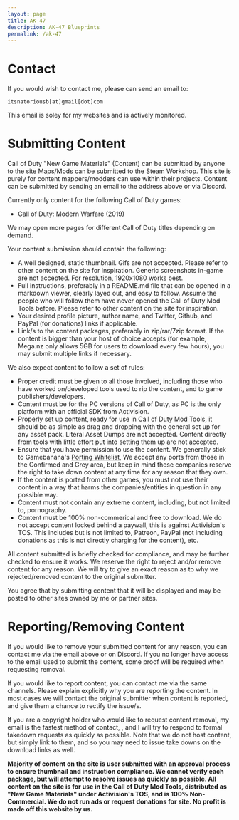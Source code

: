 ```yaml
---
layout: page
title: AK-47
description: AK-47 Blueprints
permalink: /ak-47
---
```


# Contact

If you would wish to contact me, please can send an email to:

`itsnatoriousb[at]gmail[dot]com`

This email is soley for my websites and is actively monitored.

# Submitting Content

Call of Duty "New Game Materials" (Content) can be submitted by anyone to the site Maps/Mods can be submitted to the Steam Workshop. This site is purely for content mappers/modders can use within their projects. Content can be submitted by sending an email to the address above or via Discord. 

Currently only content for the following Call of Duty games:

* Call of Duty: Modern Warfare (2019)

We may open more pages for different Call of Duty titles depending on demand.

Your content submission should contain the following:


* A well designed, static thumbnail. Gifs are not accepted. Please refer to other content on the site for inspiration. Generic screenshots in-game are not accepted. For resolution, 1920x1080 works best.
* Full instructions, preferably in a README.md file that can be opened in a markdown viewer, clearly layed out, and easy to follow. Assume the people who will follow them have never opened the Call of Duty Mod Tools before. Please refer to other content on the site for inspiration.
* Your desired profile picture, author name, and Twitter, Github, and PayPal (for donations) links if applicable.
* Link/s to the content packages, preferably in zip/rar/7zip format. If the content is bigger than your host of choice accepts (for example, Mega.nz only allows 5GB for users to download every few hours), you may submit multiple links if necessary.

We also expect content to follow a set of rules:

* Proper credit must be given to all those involved, including those who have worked on/developed tools used to rip the content, and to game publishers/developers.
* Content must be for the PC versions of Call of Duty, as PC is the only platform with an official SDK from Activision.
* Properly set up content, ready for use in Call of Duty Mod Tools, it should be as simple as drag and dropping with the general set up for any asset pack. Literal Asset Dumps are not accepted. Content directly from tools with little effort put into setting them up are not accepted.
* Ensure that you have permission to use the content. We generally stick to Gamebanana's [Porting Whitelist](https://gamebanana.com/wikis/755), We accept any ports from those in the Confirmed and Grey area, but keep in mind these companies reserve the right to take down content at any time for any reason that they own.
* If the content is ported from other games, you must not use their content in a way that harms the companies/entities in question in any possible way.
* Content must not contain any extreme content, including, but not limited to, pornography.
* Content must be 100% non-commerical and free to download. We do not accept content locked behind a paywall, this is against Activision's TOS. This includes but is not limited to, Patreon, PayPal (not including donations as this is not directly charging for the content), etc.

All content submitted is briefly checked for compliance, and may be further checked to ensure it works. We reserve the right to reject and/or remove content for any reason. We will try to give an exact reason as to why we rejected/removed content to the original submitter.

You agree that by submitting content that it will be displayed and may be posted to other sites owned by me or partner sites.

# Reporting/Removing Content

If you would like to remove your submitted content for any reason, you can contact me via the email above or on Discord. If you no longer have access to the email used to submit the content, some proof will be required when requesting removal.

If you would like to report content, you can contact me via the same channels. Please explain explicitly why you are reporting the content. In most cases we will contact the original submitter when content is reported, and give them a chance to rectify the issue/s.

If you are a copyright holder who would like to request content removal, my email is the fastest method of contact, , and I will try to respond to formal takedown requests as quickly as possible. Note that we do not host content, but simply link to them, and so you may need to issue take downs on the download links as well.

**Majority of content on the site is user submitted with an approval process to ensure thumbnail and instruction compliance. We cannot verify each package, but will attempt to resolve issues as quickly as possible. All content on the site is for use in the Call of Duty Mod Tools, distributed as "New Game Materials" under Activision's TOS, and is 100% Non-Commercial. We do not run ads or request donations for site. No profit is made off this website by us.**
